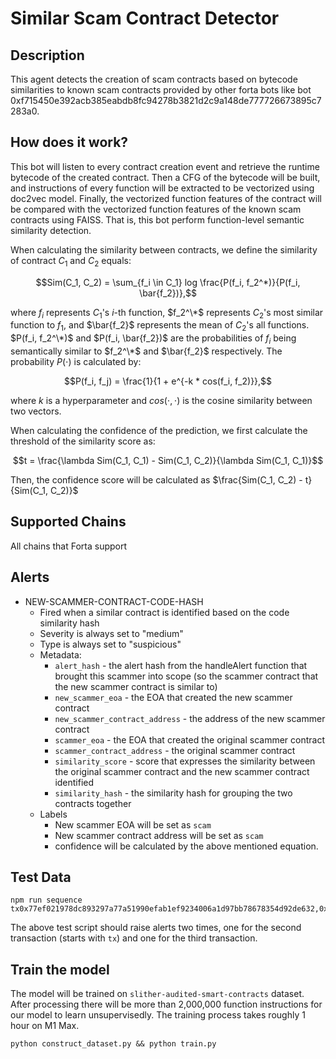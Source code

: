 # Similar Scam Contract Detector

## Description

This agent detects the creation of scam contracts based on bytecode similarities to known scam contracts provided by other forta bots like bot 0xf715450e392acb385eabdb8fc94278b3821d2c9a148de777726673895c7283a0.

## How does it work?
This bot will listen to every contract creation event and retrieve the runtime bytecode of the created contract. Then a CFG of the bytecode will be built, and instructions of every function will be extracted to be vectorized using doc2vec model. Finally, the vectorized function features of the contract will be compared with the vectorized function features of the known scam contracts using FAISS. That is, this bot perform function-level semantic similarity detection.

When calculating the similarity between contracts, we define the similarity of contract $C_1$ and $C_2$ equals:

$$Sim(C_1, C_2) = \sum_{f_i \in C_1} log \frac{P(f_i, f_2^*)}{P(f_i, \bar{f_2})},$$

where $f_i$ represents $C_1$'s $i$-th function, $f_2^\*$ represents $C_2$'s most similar function to $f_1$, and $\bar{f_2}$ represents the mean of $C_2$'s all functions. $P(f_i, f_2^\*)$ and $P(f_i, \bar{f_2})$ are the probabilities of $f_i$ being semantically similar to $f_2^\*$ and $\bar{f_2}$ respectively. The probability $P(\cdot)$ is calculated by:

$$P(f_i, f_j) = \frac{1}{1 + e^{-k * cos(f_i, f_2)}},$$

where $k$ is a hyperparameter and $cos(\cdot, \cdot)$ is the cosine similarity between two vectors.

When calculating the confidence of the prediction, we first calculate the threshold of the similarity score as:

$$t = \frac{\lambda Sim(C_1, C_1) - Sim(C_1, C_2)}{\lambda Sim(C_1, C_1)}$$

Then, the confidence score will be calculated as $\frac{Sim(C_1, C_2) - t}{Sim(C_1, C_2)}$

## Supported Chains

All chains that Forta support

## Alerts

- NEW-SCAMMER-CONTRACT-CODE-HASH
  - Fired when a similar contract is identified based on the code similarity hash
  - Severity is always set to "medium"
  - Type is always set to "suspicious"
  - Metadata:
    - `alert_hash` - the alert hash from the handleAlert function that brought this scammer into scope (so the scammer contract that the new scammer contract is similar to)
    - `new_scammer_eoa` - the EOA that created the new scammer contract
    - `new_scammer_contract_address` - the address of the new scammer contract
    - `scammer_eoa` - the EOA that created the original scammer contract
    - `scammer_contract_address` - the original scammer contract
    - `similarity_score` - score that expresses the similarity between the original scammer contract and the new scammer contract identified
    - `similarity_hash` - the similarity hash for grouping the two contracts together
  - Labels
    - New scammer EOA will be set as `scam`
    - New scammer contract address will be set as `scam`
    - confidence will be calculated by the above mentioned equation.

## Test Data

```shell
npm run sequence tx0x77ef021978dc893297a77a51990efab1ef9234006a1d97bb78678354d92de632,0xe350cf63228ae2277b0e5b49089c6f255acd481cea19892749357fe74edbd0f7,tx0xa2819befc5c19c3a51fbbea8557e4dfebd2be41cdd7359462c18027a364e7fae,0xc3b228892e92ebf86f7e71bc202279a0a4863ca83f73fa7c8df9a592a59943cb,tx0x77ef021978dc893297a77a51990efab1ef9234006a1d97bb78678354d92de632
```

The above test script should raise alerts two times, one for the second transaction (starts with `tx`) and one for the third transaction.

## Train the model

The model will be trained on `slither-audited-smart-contracts` dataset. After processing there will be more than 2,000,000 function instructions for our model to learn unsupervisedly. The training process takes roughly 1 hour on M1 Max.

```shell
python construct_dataset.py && python train.py
```
